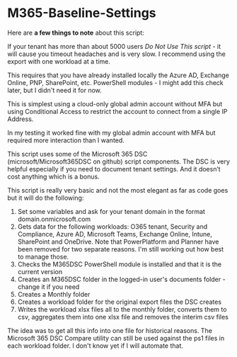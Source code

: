 # M365-Baseline-Settings

Here are **a few things to note** about this script:

If your tenant has more than about 5000 users _Do Not Use This script_ - it will cause you timeout headaches and is very slow. I recommend using the export with one workload at a time. 

This requires that you have already installed locally the Azure AD, Exchange Online, PNP, SharePoint, etc. PowerShell modules - I might add this check later, but I didn't need it for now.

This is simplest using a cloud-only global admin account without MFA but using Conditional Access to restrict the account to connect from a single IP Address.

In my testing it worked fine with my global admin account with MFA but required more interaction than I wanted.

This script uses some of the Microsoft 365 DSC (microsoft/Microsoft365DSC on github) script components. The DSC is very helpful especially if you need to document tenant settings. And it doesn’t cost anything which is a bonus.

This script is really very basic and not the most elegant as far as code goes but it will do the following:
 1. Set some variables and ask for your tenant domain in the format domain.onmicrosoft.com
 2. Gets data for the following workloads: O365 tenant, Security and Compliance, Azure AD, Microsoft Teams, Exchange Online, Intune, SharePoint and OneDrive. Note that PowerPlatform and Planner have been removed for two separate reasons. I'm still working out how best to manage those.
 3. Checks the M365DSC PowerShell module is installed and that it is the current version
 4. Creates an M365DSC folder in the logged-in user's documents folder - change it if you need
 5. Creates a Monthly folder
 6. Creates a workload folder for the original export files the DSC creates
 7. Writes the workload xlsx files all to the monthly folder, converts them to csv, aggregates them into one xlsx file and removes the interim csv files

The idea was to get all this info into one file for historical reasons.
The Microsoft 365 DSC Compare utility can still be used against the ps1 files in each workload folder. I don't know yet if I will automate that.
